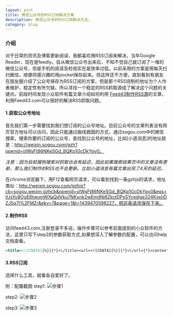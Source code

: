 ```yaml
---
layout: post
title: 微信公众号的RSS订阅解决方案
description: 微信公众号的RSS订阅解决方法。
category: blog
---
```

### 介绍

对于日常的资讯及博客更新阅读，我都喜欢用RSS订阅来解决，当年Google Reader，现在是feedly。自从微信公众号出来后，不知不觉自己就订阅了一堆的微信公众号，但是手机的阅读及检视实在是效率过低。以前采用的方案是用每天扫扫微信，顺便将感兴趣的用pocket保存起来。但这样还不方便，直到看到有朋友在朋友圈介绍了公众号保存为RSS订阅的方案，但是那个RSS烧制的地址为个人作者维护，稳定性有所欠缺。所以寻找一个稳定的RSS抓取源成了解决这个问题的关键点。前段时间发现小众软件有篇文章介绍如何利用 [Feed43制作RSS源](http://www.appinn.com/feed43/)的文章，利用Feed43.com可以很好的解决RSS抓取问题。

#### 1.获取公众号地址
首先我们第一步需要找到我们想订阅的公众号地址。目前公众号的文章列表没有网页官方地址可以访问，因此只能通过曲线救国的方式，通过sogou.com中的微信搜索，搜索你要的订阅的公众号，查找到公众号的地址，比如[小道消息]的地址就是：http://weixin.sogou.com/gzh?openid=oIWsFt86NKeSGd_BQKp1GcDkYpv0。

*注意：因为目前搜狗搜索对抓取也会有延迟，因此如果搜索结果页中的文章没有更新，那么我们制作的RSS也不会更新。比如小道消息有篇文章出现了4天的延迟。*

在chrome浏览器下，用F12查看网页请求，可以看到找到一条gzhjs的请求，地址类似：http://weixin.sogou.com/gzhjs?cb=sogou.weixin.gzhcb&openid=oIWsFt86NKeSGd_BQKp1GcDkYpv0&eqs=tUsYo8OgE6twomWXaQdVku7NKxnk2wEmdNj6ZkctDPsSYcedigs324KsshDZJ5q7I%2FMZr&ekv=7&page=1&t=1439470598227，把这条请求保存下来。

#### 2.制作RSS
访问feed43.com,注册登录不多说，操作步骤可以参考前面提到的小众软件的方法，这里只写下step2的参数获取方式,如果想深入了解参数的配置，可以访问help文档查看。

```html
<title><![CDATA[{%}]{*}<\/title><url><![CDATA[{%}]{*}<\/url>{*}<content168><![CDATA[{%}]{*}<\/content168>

```
#### 3.RSS订阅
选择什么工具，就看各自爱好了。

附：配置截图
step1:
![步骤1](http://itweb.me/wp-content/uploads/2015/step1.png)

step2:
![步骤2](http://itweb.me/wp-content/uploads/2015/step2.png)

step3:
![步骤3](http://itweb.me/wp-content/uploads/2015/step3.png)


[It'web]:    http://itweb.me  "It’web"
